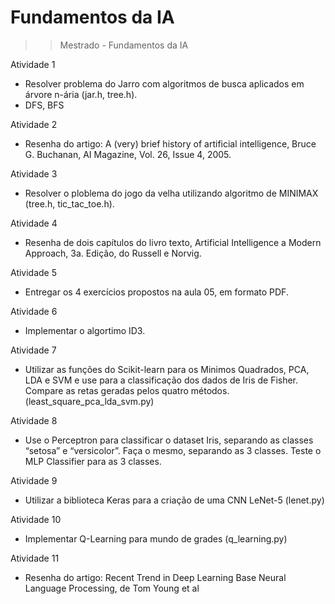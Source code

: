# Fundamentos da IA
>> Mestrado - Fundamentos da IA

Atividade 1
  - Resolver problema do Jarro com algoritmos de busca aplicados em árvore n-ária (jar.h, tree.h).
  - DFS, BFS

Atividade 2
  - Resenha do artigo: A (very) brief history of artificial intelligence, Bruce G. Buchanan, AI Magazine, Vol. 26, Issue 4, 2005.

Atividade 3
  - Resolver o ploblema do jogo da velha utilizando algoritmo de MINIMAX (tree.h, tic_tac_toe.h).

Atividade 4
  - Resenha de dois capítulos do livro texto, Artificial Intelligence a Modern Approach, 3a. Edição, do Russell e Norvig.

Atividade 5
  - Entregar os 4 exercícios propostos na aula 05, em formato PDF.

Atividade 6
  - Implementar o algortimo ID3.

Atividade 7
  - Utilizar as funções do Scikit-learn para os Minimos Quadrados, PCA, LDA e SVM e use para a classificação dos dados de Iris de Fisher. Compare as retas geradas pelos quatro métodos. (least_square_pca_lda_svm.py)

Atividade 8
  - Use o Perceptron para classificar o dataset Iris, separando as classes “setosa” e “versicolor”. Faça o mesmo, separando as 3 classes. Teste o MLP Classifier para as 3 classes.

Atividade 9
  - Utilizar a biblioteca Keras para a criação de uma CNN LeNet-5 (lenet.py)

Atividade 10
  - Implementar Q-Learning para mundo de grades (q_learning.py)

Atividade 11
  - Resenha do artigo: Recent Trend in Deep Learning Base Neural Language Processing, de Tom Young et al